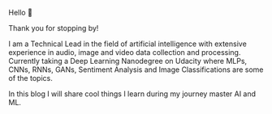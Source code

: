 Hello :wave:

Thank you for stopping by!

I am a Technical Lead in the field of artificial intelligence with extensive experience in audio, image and video data collection and processing. Currently taking a Deep Learning Nanodegree on Udacity where MLPs, CNNs, RNNs, GANs, Sentiment Analysis and Image Classifications are some of the topics.

In this blog I will share cool things I learn during my journey master AI and ML.
